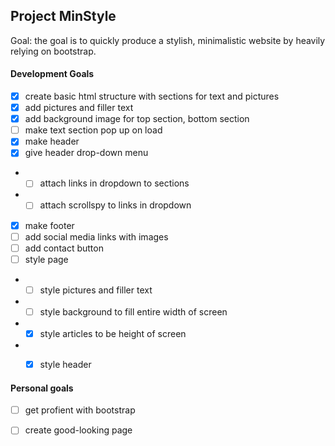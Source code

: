 ## Project MinStyle

Goal: the goal is to quickly produce a stylish, minimalistic website by heavily relying on bootstrap. 


#### Development Goals
* [x] create basic html structure with sections for text and pictures
* [x] add pictures and filler text
* [x] add background image for top section, bottom section
* [ ] make text section pop up on load
* [x] make header
* [x] give header drop-down menu
* * [ ] attach links in dropdown to sections
* * [ ] attach scrollspy to links in dropdown
* [x] make footer
* [ ] add social media links with images
* [ ] add contact button
* [ ] style page
* * [ ] style pictures and filler text
* * [ ] style background to fill entire width of screen
* * [x] style articles to be height of screen
* * [x] style header





#### Personal goals
* [ ] get profient with bootstrap
* [ ] create good-looking page

